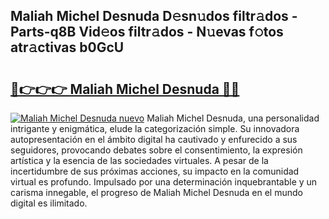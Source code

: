 ## Maliah Michel Desnuda D𝚎sn𝚞dos filtr𝚊dos - Parts-q8B Vid𝚎os filtr𝚊dos - N𝚞evas f𝚘tos atr𝚊ctivas b0GcU

# <h2><a href="http://mbaj14.tromn.icu/?c=Maliah+Michel+Desnuda">🔗👉👉👉 Maliah Michel Desnuda 🔗🔗</a></h2>

[![Maliah Michel Desnuda nuevo](https://i.imgur.com/pEAQMta.gif)](http://mbaj14.tromn.icu/?c=Maliah+Michel+Desnuda)
Maliah Michel Desnuda, una personalidad intrigante y enigmática, elude la categorización simple. Su innovadora autopresentación en el ámbito digital ha cautivado y enfurecido a sus seguidores, provocando debates sobre el consentimiento, la expresión artística y la esencia de las sociedades virtuales. A pesar de la incertidumbre de sus próximas acciones, su impacto en la comunidad virtual es profundo. Impulsado por una determinación inquebrantable y un carisma innegable, el progreso de Maliah Michel Desnuda en el mundo digital es ilimitado.
